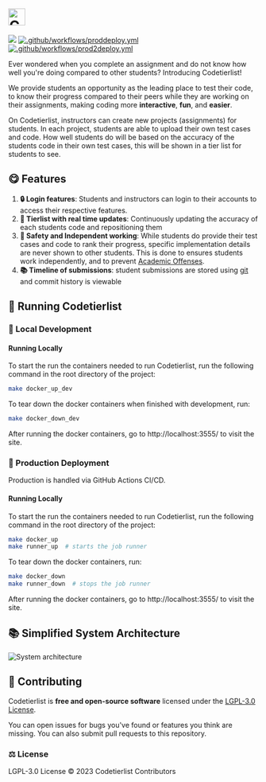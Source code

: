 <h1><picture>
  <source media="(prefers-color-scheme: dark)" srcset="https://i.imgur.com/NMaJcsy.png">
  <source media="(prefers-color-scheme: light)" srcset="https://i.imgur.com/BthpMZh.png">
  <img alt="Codetierlist" src="https://i.imgur.com/BthpMZh.png" height="34">
</picture></h1>

<a href="https://codeclimate.com/repos/65c59dd3da642979ffce97af/maintainability"><img src="https://api.codeclimate.com/v1/badges/91584b095b8e1ad9a134/maintainability" /></a> [![.github/workflows/proddeploy.yml](https://github.com/codetierlist/codetierlist/actions/workflows/proddeploy.yml/badge.svg)](https://github.com/codetierlist/codetierlist/actions/workflows/proddeploy.yml) [![.github/workflows/prod2deploy.yml](https://github.com/codetierlist/codetierlist/actions/workflows/prod2deploy.yml/badge.svg)](https://github.com/codetierlist/codetierlist/actions/workflows/prod2deploy.yml)

Ever wondered when you complete an assignment and do not know how well you're
doing compared to other students? Introducing Codetierlist!

We provide students an opportunity as the leading place to test
their code, to know their progress compared to their peers while they
are working on their assignments, making coding more **interactive**, **fun**,
and **easier**.

On Codetierlist, instructors can create new projects (assignments) for students.
In each project, students are able to upload their own test cases and code. How
well students do will be based on the accuracy of the students code in their
own test cases, this will be shown in a tier list for students to see.

## 😋 Features

1. **🔒 Login features**: Students and instructors can login to their accounts to access their respective features.
2. **🥇 Tierlist with real time updates**: Continuously updating the accuracy of each students code and repositioning them
3. **🤫 Safety and Independent working**: While students do provide their test cases and code to rank their progress, specific
   implementation details are never shown to other students. This is done to ensures students work independently, and to prevent
   [Academic Offenses](https://www.utm.utoronto.ca/academic-integrity/students/sanctions).
4. **📚 Timeline of submissions**: student submissions are stored using [git](https://git-scm.com/) and commit history is viewable

## 👟 Running Codetierlist

### 💼 Local Development

#### Running Locally

To start the run the containers needed to run Codetierlist, run the following command in the root directory of the project:

```bash
make docker_up_dev
```

To tear down the docker containers when finished with development, run:

```bash
make docker_down_dev
```

After running the docker containers, go to http://localhost:3555/ to visit the site.

### 🚀 Production Deployment

Production is handled via GitHub Actions CI/CD.

#### Running Locally

To start the run the containers needed to run Codetierlist, run the following command in the root directory of the project:

```bash
make docker_up
make runner_up  # starts the job runner
```

To tear down the docker containers, run:

```bash
make docker_down
make runner_down  # stops the job runner
```

After running the docker containers, go to http://localhost:3555/ to visit the site.

## 📚 Simplified System Architecture

![System architecture](https://i.imgur.com/4mcN2Su.png)

## 💪 Contributing

Codetierlist is **free and open-source software** licensed under the
[LGPL-3.0 License](https://www.gnu.org/licenses/lgpl-3.0.en.html).

You can open issues for bugs you've found or features you think are missing.
You can also submit pull requests to this repository.

### ⚖️ License

LGPL-3.0 License © 2023 Codetierlist Contributors
